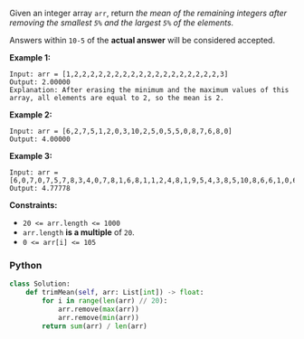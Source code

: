 Given an integer array  `arr`, return  _the mean of the remaining integers after removing the smallest  `5%`  and the largest  `5%`  of the elements._

Answers within  `10-5`  of the  **actual answer**  will be considered accepted.

**Example 1:**
```
Input: arr = [1,2,2,2,2,2,2,2,2,2,2,2,2,2,2,2,2,2,2,3]
Output: 2.00000
Explanation: After erasing the minimum and the maximum values of this array, all elements are equal to 2, so the mean is 2.
```

**Example 2:**
```
Input: arr = [6,2,7,5,1,2,0,3,10,2,5,0,5,5,0,8,7,6,8,0]
Output: 4.00000
```

**Example 3:**
```
Input: arr = [6,0,7,0,7,5,7,8,3,4,0,7,8,1,6,8,1,1,2,4,8,1,9,5,4,3,8,5,10,8,6,6,1,0,6,10,8,2,3,4]
Output: 4.77778
```

**Constraints:**

-   `20 <= arr.length <= 1000`
-   `arr.length`  **is a multiple**  of  `20`.
-   `0 <= arr[i] <= 105`


### Python
```python
class Solution:
    def trimMean(self, arr: List[int]) -> float:
        for i in range(len(arr) // 20):
            arr.remove(max(arr))
            arr.remove(min(arr))
        return sum(arr) / len(arr)
```